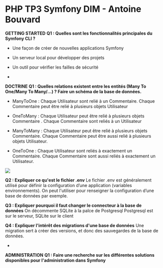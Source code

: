 **PHP TP3 Symfony DIM - Antoine Bouvard**
=

**GETTING STARTED**
**Q1 : Quelles sont les fonctionnalités principales du Symfony CLI ?**
- Une façon de créer de nouvelles applications Symfony
- Un serveur local pour développer des projets
- Un outil pour vérifier les failles de sécurité

-
**DOCTRINE**
**Q1 : Quelles relations existent entre les entités (Many To One/Many To Many/...) ? Faire un schéma de la base de données.**
- ManyToOne  : Chaque Utilisateur sont relié à un Commentaire.
               Chaque Commentaire peut être relié à plusieurs objets Utilisateur

- OneToMany  : Chaque Utilisateur peut être relié à plusieurs objets Commentaire .
               Chaque Commentaire sont reliés à un Utilisateur

- ManyToMany : Chaque Utilisateur peut être relié à plusieurs objets Commentaire.
               Chaque Commentaire peut être aussi relié à plusieurs objets Utilisateur.

- OneToOne   : Chaque Utilisateur sont reliés à exactement un Commentaire.
               Chaque Commentaire sont aussi reliés à exactement un Utilisateur.
			   
![](https://i.imgur.com/dfOSrix.png)


**Q2 : Expliquer ce qu'est le fichier .env**
Le fichier .env est généralement utilisé pour définir la configuration d’une application (variables environnements). 
On peut l'utiliser pour renseigner la configuration d’une base de données par exemple.


**Q3 : Expliquer pourquoi il faut changer le connecteur à la base de données**
On décommente SQLite à la palce de Postgresql 
Postgresql est sur le serveur, SQLite sur le client


**Q4 : Expliquer l'intérêt des migrations d'une base de données**
Une migration sert à créer des versions, et donc des sauvegardes de la base de données.

-
**ADMINISTRATION**
**Q1 : Faire une recherche sur les différentes solutions disponibles pour l'administration dans Symfony**























